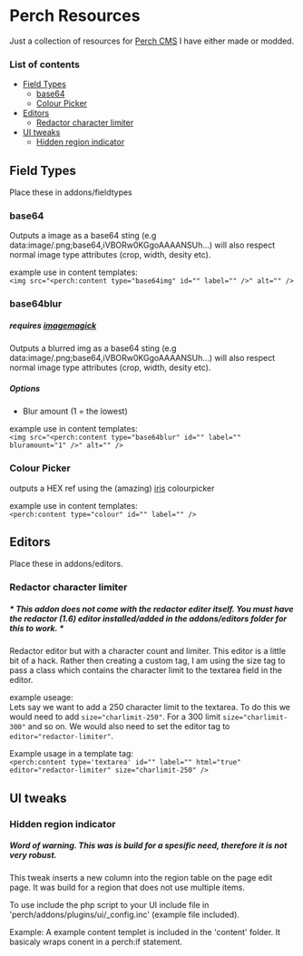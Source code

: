# Perch Resources

Just a collection of resources for [Perch CMS](https://grabaperch.com/ "Perch") I have either made or modded.

### List of contents
* [Field Types](#field-types)
    * [base64](#base64)
    * [Colour Picker](#colour-picker)
* [Editors](#editors)
    * [Redactor character limiter](#redactor-character-limiter)
* [UI tweaks](#ui-tweaks)
    * [Hidden region indicator](#hidden-region-indicator)


## Field Types

Place these in addons/fieldtypes

### base64

Outputs a image as a base64 sting (e.g data:image/.png;base64,iVBORw0KGgoAAAANSUh...) will also respect normal image type attributes (crop, width, desity etc).

example use in content templates:  
`<img src="<perch:content type="base64img" id="" label="" />" alt="" />`


### base64blur

##### requires [imagemagick](http://www.imagemagick.org/)

Outputs a blurred img as a base64 sting (e.g data:image/.png;base64,iVBORw0KGgoAAAANSUh...) will also respect normal image type attributes (crop, width, desity etc).

##### Options
- Blur amount (1 = the lowest)

example use in content templates:  
`<img src="<perch:content type="base64blur" id="" label="" bluramount="1" />" alt="" />`

### Colour Picker

outputs a HEX ref using the (amazing) [iris](http://automattic.github.io/Iris/) colourpicker

example use in content templates:  
`<perch:content type="colour" id="" label="" />`


## Editors

Place these in addons/editors.

### Redactor character limiter

##### * This addon does not come with the redactor editer itself. You must have the redactor (1.6) editor installed/added in the addons/editors folder for this to work. *


Redactor editor but with a character count and limiter. This editor is a little bit of a hack. Rather then creating a custom tag, I am using the size tag to pass a class which contains the character limit to the textarea field in the editor.

example useage:  
Lets say we want to add a 250 character limit to the textarea. To do this we would need to add `size="charlimit-250"`. For a 300 limit `size="charlimit-300"` and so on. We would also need to set the editor tag to `editor="redactor-limiter"`.

Example usage in a template tag:  
`<perch:content type='textarea' id="" label="" html="true" editor="redactor-limiter" size="charlimit-250" />`


## UI tweaks

### Hidden region indicator

##### Word of warning. This was is build for a spesific need, therefore it is not very robust.

This tweak inserts a new column into the region table on the page edit page. It was build for a region that does not use multiple items.

To use include the php script to your UI include file in 'perch/addons/plugins/ui/_config.inc' (example file included).

Example:
A example content templet is included in the 'content' folder. It basicaly wraps conent in a perch:if statement.






